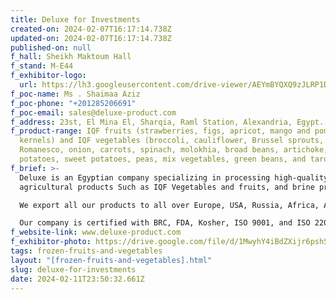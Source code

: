 ```yaml
---
title: Deluxe for Investments
created-on: 2024-02-07T16:17:14.738Z
updated-on: 2024-02-07T16:17:14.738Z
published-on: null
f_hall: Sheikh Maktoum Hall
f_stand: M-E44
f_exhibitor-logo:
  url: https://lh3.googleusercontent.com/drive-viewer/AEYmBYQXQ9zJLRP1D9X72dCIUl6OUnIw-j3F9ulGzWQSQYsobnhFeMY8ni-quI0paezH7JqMV_BPD-V6t3tltoaFpa9ZR7dl8g=s1600
f_poc-name: Ms . Shaimaa Aziz
f_poc-phone: "+201285206691"
f_poc-email: sales@deluxe-product.com
f_address: 23st, El Mina El, Sharqia, Raml Station, Alexandria, Egypt.
f_product-range: IQF fruits (strawberries, figs, apricot, mango and pomegranates
  kernels) and IQF vegetables (broccoli, cauliflower, Brussel sprouts,
  Romanesco, onion, carrots, spinach, molokhia, broad beans, artichoke,
  potatoes, sweet potatoes, peas, mix vegetables, green beans, and taro).
f_brief: >-
  Deluxe is an Egyptian company specializing in processing high-quality Egyptian
  agricultural products Such as IQF Vegetables and fruits, and brine products.

  We export all our products to all over Europe, USA, Russia, Africa, Asia, and the Middle East.

  Our company is certified with BRC, FDA, Kosher, ISO 9001, and ISO 22000.
f_website-link: www.deluxe-product.com
f_exhibitor-photo: https://drive.google.com/file/d/1MwyhY4iBdZXijr6pshS-dPIWshIa7RLA/view?usp=drive_link
tags: frozen-fruits-and-vegetables
layout: "[frozen-fruits-and-vegetables].html"
slug: deluxe-for-investments
date: 2024-02-11T23:50:32.661Z
---
```


